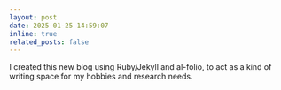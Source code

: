 ```yaml
---
layout: post
date: 2025-01-25 14:59:07
inline: true
related_posts: false
---
```


I created this new blog using Ruby/Jekyll and al-folio, to act as a kind of writing space for my hobbies and research needs.
